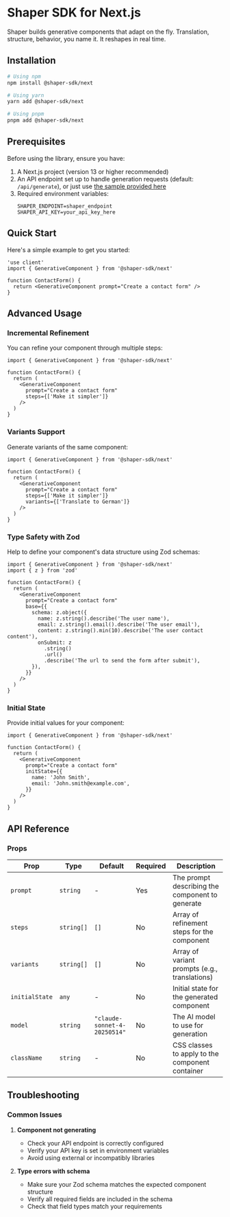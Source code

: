 # Shaper SDK for Next.js

Shaper builds generative components that adapt on the fly. Translation, structure, behavior, you name it. It reshapes in real time.

## Installation

```bash
# Using npm
npm install @shaper-sdk/next

# Using yarn
yarn add @shaper-sdk/next

# Using pnpm
pnpm add @shaper-sdk/next
```

## Prerequisites

Before using the library, ensure you have:

1. A Next.js project (version 13 or higher recommended)
2. An API endpoint set up to handle generation requests (default: `/api/generate`), or just use [the sample provided here](https://github.com/joacoc/shaper-sdk/blob/main/samples/api/route.ts)
3. Required environment variables:
   ```env
   SHAPER_ENDPOINT=shaper_endpoint
   SHAPER_API_KEY=your_api_key_here
   ```

## Quick Start

Here's a simple example to get you started:

```tsx
'use client'
import { GenerativeComponent } from '@shaper-sdk/next'

function ContactForm() {
  return <GenerativeComponent prompt="Create a contact form" />
}
```

## Advanced Usage

### Incremental Refinement

You can refine your component through multiple steps:

```tsx
import { GenerativeComponent } from '@shaper-sdk/next'

function ContactForm() {
  return (
    <GenerativeComponent
      prompt="Create a contact form"
      steps={['Make it simpler']}
    />
  )
}
```

### Variants Support

Generate variants of the same component:

```tsx
import { GenerativeComponent } from '@shaper-sdk/next'

function ContactForm() {
  return (
    <GenerativeComponent
      prompt="Create a contact form"
      steps={['Make it simpler']}
      variants={['Translate to German']}
    />
  )
}
```

### Type Safety with Zod

Help to define your component's data structure using Zod schemas:

```tsx
import { GenerativeComponent } from '@shaper-sdk/next'
import { z } from 'zod'

function ContactForm() {
  return (
    <GenerativeComponent
      prompt="Create a contact form"
      base={{
        schema: z.object({
          name: z.string().describe('The user name'),
          email: z.string().email().describe('The user email'),
          content: z.string().min(10).describe('The user contact content'),
          onSubmit: z
            .string()
            .url()
            .describe('The url to send the form after submit'),
        }),
      }}
    />
  )
}
```

### Initial State

Provide initial values for your component:

```tsx
import { GenerativeComponent } from '@shaper-sdk/next'

function ContactForm() {
  return (
    <GenerativeComponent
      prompt="Create a contact form"
      initState={{
        name: 'John Smith',
        email: 'John.smith@example.com',
      }}
    />
  )
}
```

## API Reference

### Props

| Prop           | Type       | Default                      | Required | Description                                     |
| -------------- | ---------- | ---------------------------- | -------- | ----------------------------------------------- |
| `prompt`       | `string`   | -                            | Yes      | The prompt describing the component to generate |
| `steps`        | `string[]` | `[]`                         | No       | Array of refinement steps for the component     |
| `variants`     | `string[]` | `[]`                         | No       | Array of variant prompts (e.g., translations)   |
| `initialState` | `any`      | -                            | No       | Initial state for the generated component       |
| `model`        | `string`   | `"claude-sonnet-4-20250514"` | No       | The AI model to use for generation              |
| `className`    | `string`   | -                            | No       | CSS classes to apply to the component container |

## Troubleshooting

### Common Issues

1. **Component not generating**

   - Check your API endpoint is correctly configured
   - Verify your API key is set in environment variables
   - Avoid using external or incompatibly libraries

2. **Type errors with schema**
   - Make sure your Zod schema matches the expected component structure
   - Verify all required fields are included in the schema
   - Check that field types match your requirements

